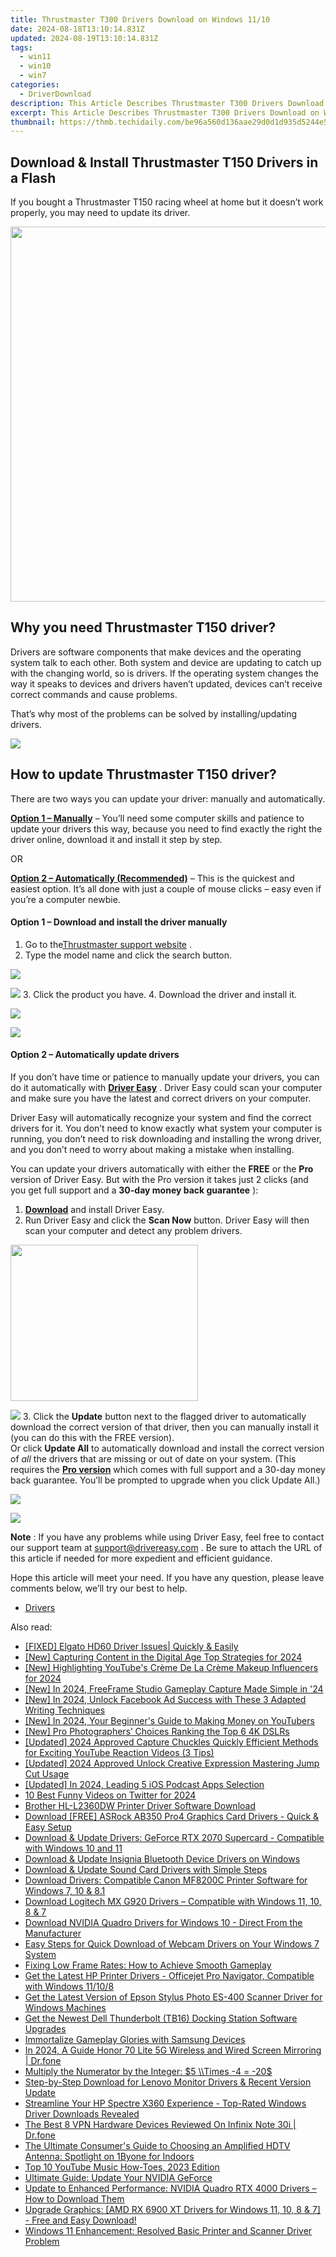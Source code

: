 ```yaml
---
title: Thrustmaster T300 Drivers Download on Windows 11/10
date: 2024-08-18T13:10:14.831Z
updated: 2024-08-19T13:10:14.831Z
tags:
  - win11
  - win10
  - win7
categories:
  - DriverDownload
description: This Article Describes Thrustmaster T300 Drivers Download on Windows 11/10
excerpt: This Article Describes Thrustmaster T300 Drivers Download on Windows 11/10
thumbnail: https://thmb.techidaily.com/be96a560d136aae29d0d1d935d5244e5292b9067e58872c0b73ef94229888129.jpg
---
```


## Download & Install Thrustmaster T150 Drivers in a Flash

If you bought a Thrustmaster T150 racing wheel at home but it doesn’t work properly, you may need to update its driver.

<!-- affiliate ads begin -->
<a href="https://turtlebeacheu.sjv.io/c/5597632/1996818/23722" target="_top" id="1996818"><img src="//a.impactradius-go.com/display-ad/23722-1996818" border="0" alt="" width="600" height="600"/></a><img height="0" width="0" src="https://imp.pxf.io/i/5597632/1996818/23722" style="position:absolute;visibility:hidden;" border="0" />
<!-- affiliate ads end -->
## Why you need Thrustmaster T150 driver?

 Drivers are software components that make devices and the operating system talk to each other. Both system and device are updating to catch up with the changing world, so is drivers. If the operating system changes the way it speaks to devices and drivers haven’t updated, devices can’t receive correct commands and cause problems.

 That’s why most of the problems can be solved by installing/updating drivers.

<!-- affiliate ads begin -->
<a href="https://store.nero.com/order/checkout.php?PRODS=42296985&QTY=1&AFFILIATE=108875&CART=1"><img src="https://secure.avangate.com/images/merchant/9cea886b9f44a3c2df1163730ab64994/products/copy_nero_burning_rom_cart.png" border="0">
</a>
<!-- affiliate ads end -->
## How to update Thrustmaster T150 driver?

 There are two ways you can update your driver: manually and automatically.

**[Option 1 – Manually](https://tools.techidaily.com/drivereasy/download/)**  – You’ll need some computer skills and patience to update your drivers this way, because you need to find exactly the right the driver online, download it and install it step by step.

OR

**[Option 2 – Automatically (Recommended)](https://www.drivereasy.com/knowledge/download-thrustmaster-t150-drivers-easily-quickly/#op2)**  – This is the quickest and easiest option. It’s all done with just a couple of mouse clicks – easy even if you’re a computer newbie.

#### **Option 1 –** **Download and install the driver manually**

1. Go to the[Thrustmaster support website](http://support.thrustmaster.cn/en/kb/3979-en/) .
2. Type the model name and click the search button.  
<!-- affiliate ads begin -->
<a href="https://shop.mondly.com/affiliate.php?ACCOUNT=ATISTUDI&AFFILIATE=108875&PATH=https%3A%2F%2Fwww.mondly.com%3FAFFILIATE%3D108875%26RESOURCE%3D%2BEducational%2B970x90%2B"><img src="https://secure.avangate.com/images/merchant/69c418c33ec2e1a4267fa9bb77fa1428/educational-970x90.gif" border="0"></a>
<!-- affiliate ads end -->
![](https://images.drivereasy.com/wp-content/uploads/2019/11/search.jpg)
3. Click the product you have.
4. Download the driver and install it.  
<!-- affiliate ads begin -->
<a href="https://estore.winxdvd.com/order/checkout.php?PRODS=4081991&QTY=1&AFFILIATE=108875&CART=1"><img src="https://www.winxdvd.com/affiliate/new-banner/wt-500x500.jpg" border="0"></a>
<!-- affiliate ads end -->
![](https://images.drivereasy.com/wp-content/uploads/2019/11/download-1.jpg)

#### **Option 2 – Automatically update drivers**

 If you don’t have time or patience to manually update your drivers, you can do it automatically with **[Driver Easy](https://tools.techidaily.com/drivereasy/download/)**  . Driver Easy could scan your computer and make sure you have the latest and correct drivers on your computer.

 Driver Easy will automatically recognize your system and find the correct drivers for it. You don’t need to know exactly what system your computer is running, you don’t need to risk downloading and installing the wrong driver, and you don’t need to worry about making a mistake when installing.

 You can update your drivers automatically with either the **FREE** or the **Pro** version of Driver Easy. But with the Pro version it takes just 2 clicks (and you get full support and a **30-day money back guarantee** ):

1. **[Download](https://tools.techidaily.com/drivereasy/download/)**  and install Driver Easy.
2. Run Driver Easy and click the **Scan Now** button. Driver Easy will then scan your computer and detect any problem drivers.  
<!-- affiliate ads begin -->
<a href="https://modlily.sjv.io/c/5597632/2072819/17059" target="_top" id="2072819"><img src="//a.impactradius-go.com/display-ad/17059-2072819" border="0" alt="" width="300" height="250"/></a><img height="0" width="0" src="https://imp.pxf.io/i/5597632/2072819/17059" style="position:absolute;visibility:hidden;" border="0" />
<!-- affiliate ads end -->
![](https://images.drivereasy.com/wp-content/uploads/2019/08/NVIDIA-18.jpg)
3. Click the **Update**  button next to the flagged driver to automatically download the correct version of that driver, then you can manually install it (you can do this with the FREE version).  
 Or click **Update All** to automatically download and install the correct version of _all_ the drivers that are missing or out of date on your system. (This requires the **[Pro version](https://tools.techidaily.com/drivereasy/download/)**  which comes with full support and a 30-day money back guarantee. You’ll be prompted to upgrade when you click Update All.)  
<!-- affiliate ads begin -->
<a href="https://secure.2checkout.com/order/checkout.php?PRODS=4940312&QTY=1&AFFILIATE=108875&CART=1"><img src="https://secure.avangate.com/images/merchant/333ac5d90817d69113471fbb6e531bee/sps-partnership-728x90eng.png" border="0"></a>
<!-- affiliate ads end -->
![](https://images.drivereasy.com/wp-content/uploads/2019/08/NVIDIA-Geoforce.jpg)

**Note** : If you have any problems while using Driver Easy, feel free to contact our support team at [support@drivereasy.com](https://tools.techidaily.com/drivereasy/download/) .
 Be sure to attach the URL of this article if needed for more expedient and efficient guidance.

 Hope this article will meet your need. If you have any question, please leave comments below, we’ll try our best to help.

* [Drivers](https://tools.techidaily.com/drivereasy/download/)

<ins class="adsbygoogle"
     style="display:block"
     data-ad-format="autorelaxed"
     data-ad-client="ca-pub-7571918770474297"
     data-ad-slot="1223367746"></ins>



<ins class="adsbygoogle"
     style="display:block"
     data-ad-client="ca-pub-7571918770474297"
     data-ad-slot="8358498916"
     data-ad-format="auto"
     data-full-width-responsive="true"></ins>

<span class="atpl-alsoreadstyle">Also read:</span>
<div><ul>
<li><a href="https://win-amazing.techidaily.com/fixed-elgato-hd60-driver-issues-quickly-and-easily/"><u>[FIXED] Elgato HD60 Driver Issues| Quickly & Easily</u></a></li>
<li><a href="https://video-capture.techidaily.com/new-capturing-content-in-the-digital-age-top-strategies-for-2024/"><u>[New] Capturing Content in the Digital Age  Top Strategies for 2024</u></a></li>
<li><a href="https://eaxpv-info.techidaily.com/new-highlighting-youtubes-creme-de-la-creme-makeup-influencers-for-2024/"><u>[New] Highlighting YouTube's Crème De La Crème Makeup Influencers for 2024</u></a></li>
<li><a href="https://digital-screen-recording.techidaily.com/new-in-2024-freeframe-studio-gameplay-capture-made-simple-in-24/"><u>[New] In 2024, FreeFrame Studio  Gameplay Capture Made Simple in '24</u></a></li>
<li><a href="https://facebook-videos.techidaily.com/new-in-2024-unlock-facebook-ad-success-with-these-3-adapted-writing-techniques/"><u>[New] In 2024, Unlock Facebook Ad Success with These 3 Adapted Writing Techniques</u></a></li>
<li><a href="https://youtube-blog.techidaily.com/n-2024-your-beginners-guide-to-making-money-on-youtubers/"><u>[New] In 2024, Your Beginner's Guide to Making Money on YouTubers</u></a></li>
<li><a href="https://extra-approaches.techidaily.com/new-pro-photographers-choices-ranking-the-top-6-4k-dslrs/"><u>[New] Pro Photographers’ Choices  Ranking the Top 6 4K DSLRs</u></a></li>
<li><a href="https://facebook-record-videos.techidaily.com/updated-2024-approved-capture-chuckles-quickly-efficient-methods-for-exciting-youtube-reaction-videos-3-tips/"><u>[Updated] 2024 Approved  Capture Chuckles Quickly  Efficient Methods for Exciting YouTube Reaction Videos (3 Tips)</u></a></li>
<li><a href="https://youtube-sure.techidaily.com/ed-2024-approved-unlock-creative-expression-mastering-jump-cut-usage/"><u>[Updated] 2024 Approved  Unlock Creative Expression  Mastering Jump Cut Usage</u></a></li>
<li><a href="https://article-tips.techidaily.com/updated-in-2024-leading-5-ios-podcast-apps-selection/"><u>[Updated] In 2024, Leading 5 iOS Podcast Apps Selection</u></a></li>
<li><a href="https://twitter-videos.techidaily.com/10-best-funny-videos-on-twitter-for-2024/"><u>10 Best Funny Videos on Twitter for 2024</u></a></li>
<li><a href="https://win-amazing.techidaily.com/brother-hl-l2360dw-printer-driver-software-download/"><u>Brother HL-L2360DW Printer Driver Software Download</u></a></li>
<li><a href="https://win-amazing.techidaily.com/download-free-asrock-ab350-pro4-graphics-card-drivers-quick-and-easy-setup/"><u>Download [FREE] ASRock AB350 Pro4 Graphics Card Drivers - Quick & Easy Setup</u></a></li>
<li><a href="https://win-amazing.techidaily.com/download-and-update-drivers-geforce-rtx-2070-supercard-compatible-with-windows-10-and-11/"><u>Download & Update Drivers: GeForce RTX 2070 Supercard - Compatible with Windows 10 and 11</u></a></li>
<li><a href="https://win-amazing.techidaily.com/download-and-update-insignia-bluetooth-device-drivers-on-windows/"><u>Download & Update Insignia Bluetooth Device Drivers on Windows</u></a></li>
<li><a href="https://win-amazing.techidaily.com/download-and-update-sound-card-drivers-with-simple-steps/"><u>Download & Update Sound Card Drivers with Simple Steps</u></a></li>
<li><a href="https://win-amazing.techidaily.com/download-drivers-compatible-canon-mf8200c-printer-software-for-windows-7-10-and-81/"><u>Download Drivers: Compatible Canon MF8200C Printer Software for Windows 7, 10 & 8.1</u></a></li>
<li><a href="https://win-amazing.techidaily.com/download-logitech-mx-g920-drivers-compatible-with-windows-11-10-8-and-7/"><u>Download Logitech MX G920 Drivers – Compatible with Windows 11, 10, 8 & 7</u></a></li>
<li><a href="https://win-amazing.techidaily.com/download-nvidia-quadro-drivers-for-windows-10-direct-from-the-manufacturer/"><u>Download NVIDIA Quadro Drivers for Windows 10 - Direct From the Manufacturer</u></a></li>
<li><a href="https://win-amazing.techidaily.com/easy-steps-for-quick-download-of-webcam-drivers-on-your-windows-7-system/"><u>Easy Steps for Quick Download of Webcam Drivers on Your Windows 7 System</u></a></li>
<li><a href="https://program-issues.techidaily.com/fixing-low-frame-rates-how-to-achieve-smooth-gameplay/"><u>Fixing Low Frame Rates: How to Achieve Smooth Gameplay</u></a></li>
<li><a href="https://win-amazing.techidaily.com/get-the-latest-hp-printer-drivers-officejet-pro-navigator-compatible-with-windows-11108/"><u>Get the Latest HP Printer Drivers - Officejet Pro Navigator, Compatible with Windows 11/10/8</u></a></li>
<li><a href="https://win-amazing.techidaily.com/get-the-latest-version-of-epson-stylus-photo-es-400-scanner-driver-for-windows-machines/"><u>Get the Latest Version of Epson Stylus Photo ES-400 Scanner Driver for Windows Machines</u></a></li>
<li><a href="https://win-amazing.techidaily.com/get-the-newest-dell-thunderbolt-tb16-docking-station-software-upgrades/"><u>Get the Newest Dell Thunderbolt (TB16) Docking Station Software Upgrades</u></a></li>
<li><a href="https://visual-screen-recording.techidaily.com/immortalize-gameplay-glories-with-samsung-devices/"><u>Immortalize Gameplay Glories with Samsung Devices</u></a></li>
<li><a href="https://screen-mirror.techidaily.com/in-2024-a-guide-honor-70-lite-5g-wireless-and-wired-screen-mirroring-drfone-by-drfone-android/"><u>In 2024, A Guide Honor 70 Lite 5G Wireless and Wired Screen Mirroring | Dr.fone</u></a></li>
<li><a href="https://win-amazing.techidaily.com/1722971261092-multiply-the-numerator-by-the-integer-5-times-4-20/"><u>Multiply the Numerator by the Integer: $5 \\Times -4 = -20$</u></a></li>
<li><a href="https://win-amazing.techidaily.com/step-by-step-download-for-lenovo-monitor-drivers-and-recent-version-update/"><u>Step-by-Step Download for Lenovo Monitor Drivers & Recent Version Update</u></a></li>
<li><a href="https://win-amazing.techidaily.com/streamline-your-hp-spectre-x360-experience-top-rated-windows-driver-downloads-revealed/"><u>Streamline Your HP Spectre X360 Experience - Top-Rated Windows Driver Downloads Revealed</u></a></li>
<li><a href="https://fake-location.techidaily.com/the-best-8-vpn-hardware-devices-reviewed-on-infinix-note-30i-drfone-by-drfone-virtual-android/"><u>The Best 8 VPN Hardware Devices Reviewed On Infinix Note 30i | Dr.fone</u></a></li>
<li><a href="https://buynow-info.techidaily.com/the-ultimate-consumers-guide-to-choosing-an-amplified-hdtv-antenna-spotlight-on-1byone-for-indoors/"><u>The Ultimate Consumer's Guide to Choosing an Amplified HDTV Antenna: Spotlight on 1Byone for Indoors</u></a></li>
<li><a href="https://youtube-data.techidaily.com/0-youtube-music-how-toes-2023-edition/"><u>Top 10 YouTube Music How-Toes, 2023 Edition</u></a></li>
<li><a href="https://win-amazing.techidaily.com/ultimate-guide-update-your-nvidia-geforce/"><u>Ultimate Guide: Update Your NVIDIA GeForce</u></a></li>
<li><a href="https://win-amazing.techidaily.com/update-to-enhanced-performance-nvidia-quadro-rtx-4000-drivers-how-to-download-them/"><u>Update to Enhanced Performance: NVIDIA Quadro RTX 4000 Drivers – How to Download Them</u></a></li>
<li><a href="https://win-amazing.techidaily.com/1722973868650-upgrade-graphics-amd-rx-6900-xt-drivers-for-windows-11-10-8-and-7-free-and-easy-download/"><u>Upgrade Graphics: [AMD RX 6900 XT Drivers for Windows 11, 10, 8 & 7] - Free and Easy Download!</u></a></li>
<li><a href="https://win-amazing.techidaily.com/windows-11-enhancement-resolved-basic-printer-and-scanner-driver-problem/"><u>Windows 11 Enhancement: Resolved Basic Printer and Scanner Driver Problem</u></a></li>
</ul></div>
